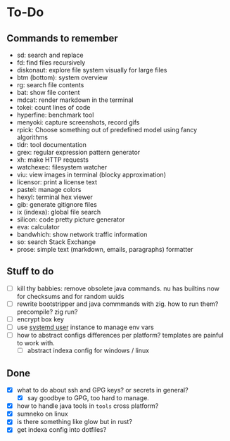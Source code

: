 # To-Do

## Commands to remember

- sd: search and replace
- fd: find files recursively
- diskonaut: explore file system visually for large files
- btm (bottom): system overview
- rg: search file contents
- bat: show file content
- mdcat: render markdown in the terminal
- tokei: count lines of code
- hyperfine: benchmark tool
- menyoki: capture screenshots, record gifs
- rpick: Choose something out of predefined model using fancy algorithms
- tldr: tool documentation
- grex: regular expression pattern generator
- xh: make HTTP requests
- watchexec: filesystem watcher
- viu: view images in terminal (blocky approximation)
- licensor: print a license text
- pastel: manage colors
- hexyl: terminal hex viewer
- gib: generate gitignore files
- ix (indexa): global file search
- silicon: code pretty picture generator
- eva: calculator
- bandwhich: show network traffic information
- so: search Stack Exchange 
- prose: simple text (markdown, emails, paragraphs) formatter

## Stuff to do

- [ ] kill thy babbies: remove obsolete java commands. nu has builtins now for checksums and for random uuids
- [ ] rewrite bootstripper and java commmands with zig. how to run them? precompile? zig run?
- [ ] encrypt box key
- [ ] use [systemd user] instance to manage env vars
- [ ] how to abstract configs differences per platform? templates are painful to work with.
  - [ ] abstract indexa config for windows / linux

## Done

- [x] what to do about ssh and GPG keys? or secrets in general?
  - [x] say goodbye to GPG, too hard to manage.
- [x] how to handle java tools in `tools` cross platform?
- [x] sumneko on linux
- [x] is there something like glow but in rust?
- [x] get indexa config into dotfiles?

[systemd user]: https://wiki.archlinux.org/title/Systemd/User
